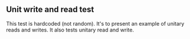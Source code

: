 

## Unit write and read test
This test is hardcoded (not random).
It's to present an example of unitary reads and writes.
It also tests unitary read and write.

